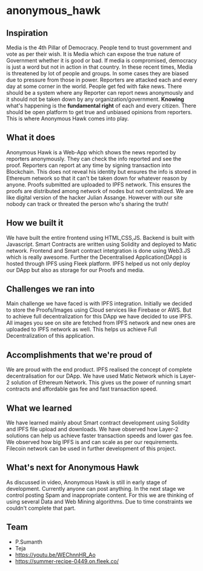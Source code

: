 # anonymous_hawk

## Inspiration
Media is the 4th Pillar of Democracy. People tend to trust government and vote as per their wish. It is Media which can expose the true nature of Government whether it is good or bad. If media is compromised, democracy is just a word but not in action in that country. 
    In these recent times, Media is threatened by lot of people and groups. In some cases they are biased due to pressure from those in power. Reporters are attacked each and every day at some corner in the world. People get fed with fake news. There should be a system where any Reporter can report news anonymously and it should not be taken down by any organization/government. **Knowing** what's happening is the **fundamental right** of each and every citizen. There should be open platform to get true and unbiased opinions from reporters. This is where Anonymous Hawk comes into play. 

## What it does
Anonymous Hawk is a Web-App which shows the news reported by reporters anonymously. They can check the info reported and see the proof. Reporters can report at any time by signing transaction into Blockchain. This does not reveal his identity but ensures the info is stored in Ethereum network so that it can't be taken down for whatever reason by anyone. Proofs submitted are uploaded to IPFS network. This ensures the proofs are distributed among network of nodes but not centralized. 
    We are like digital version of the hacker Julian Assange. However with our site nobody can track or threated the person who's sharing the truth!

## How we built it
We have built the entire frontend using HTML,CSS,JS. Backend is built with Javascript. Smart Contracts are written using Solidity and deployed to Matic network. Frontend and Smart contract intetgration is done using Web3.JS which is really awesome. 
     Further the Decentralised Application(DApp) is hosted through IPFS using Fleek platform. IPFS helped us not only deploy our DApp but also as storage for our Proofs and media.

## Challenges we ran into
Main challenge we have faced is with IPFS integration. Initially we decided to store the Proofs/Images using Cloud services like Firebase or AWS. But to achieve full decentralization for this DApp we have decided to use IPFS. All images you see on site are fetched from IPFS network and new ones are uploaded to IPFS network as well. This helps us achieve Full Decentralization of this application.

## Accomplishments that we're proud of
We are proud with the end product. IPFS realised the concept of complete decentralisation for our DApp. We have used Matic Network which is Layer-2 solution of Ethereum Network. This gives us the power of running smart contracts and affordable gas fee and fast transaction speed. 
## What we learned
We have learned mainly about Smart contract development using Solidity and IPFS file upload and downloads. We have observed how Layer-2 solutions can help us achieve faster transaction speeds and lower gas fee. We observed how big IPFS is and can scale as per our requirements. Filecoin network can be used in further development of this project.
## What's next for Anonymous Hawk
As discussed in video, Anonymous Hawk is still in early stage of development. Currently anyone can post anything. In the next stage we control posting Spam and inappropriate content. For this we are thinking of using several Data and Web Mining algorithms. Due to time constraints we couldn't complete that part.

## Team
- P.Sumanth
- Teja
- https://youtu.be/WEChnnHR_Ao
- https://summer-recipe-0449.on.fleek.co/
